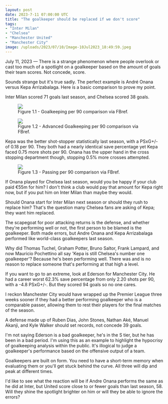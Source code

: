 ```yaml
---
layout: post
date: 2023-7-11 07:00:00 UTC
title: "The goalkeeper should be replaced if we don't score"
tags: 
- "Inter Milan"
- "Chelsea"
- "Manchester United"
- "Manchester City"
image: /uploads/2023/07/10/Image-10Jul2023_18:49:59.jpeg
--- 
```


July 11, 2023 — There is a strange phenomenon where people overlook or cast too much of a spotlight on a goalkeeper based on the amount of goals their team scores. Not concede, score. 

<!---more--->

Sounds strange but it's true sadly. The perfect example is André Onana versus Kepa Arrizabalaga. Here is a basic comparison to prove my point. 

Inter Milan scored 71 goals last season, and Chelsea scored 38 goals. 

<figure>
    <img src="https://tacticsjournal.com/uploads/2023/07/10/Image-10Jul2023_16:52:06.jpeg">
    <figcaption>Figure 1.1 - Goalkeeping per 90 comparison via FBref.</figcaption>
</figure> 


<figure>
    <img src="https://tacticsjournal.com/uploads/2023/07/10/Image-10Jul2023_16:51:12.jpeg">
    <figcaption>Figure 1.2 - Advanced Goalkeeping per 90 comparison via FBref.</figcaption>
</figure> 

Kepa was the better shot-stopper statistically last season, with a PSxG+/- of 0.18 per 90. They both had a nearly identical save percentage yet Kepa faced 0.75 more shots per 90.  Onana has the upper hand in the cross stopping department though, stopping 0.5% more crosses attempted.  

<figure>
    <img src="https://tacticsjournal.com/uploads/2023/07/10/Image-10Jul2023_17:31:36.jpeg">
    <figcaption>Figure 1.3 - Passing per 90 comparison via FBref.</figcaption>
</figure> 

If Onana played for Chelsea last season, would you be happy if your club paid €55m for him? I don't think a club would pay that amount for Kepa right now, but if you put him on Inter Milan than maybe they would. 

Should Onana start for Inter Milan next season or should they rush to replace him? That's the question many Chelsea fans are asking of Kepa; they want him replaced. 

The scapegoat for poor attacking returns is the defense, and whether they're performing well or not, the first person to be blamed is the goalkeeper. Both made errors, but Andre Onana and Kepa Arrizabalaga performed like world-class goalkeepers last season. 

Why did Thomas Tuchel, Graham Potter, Bruno Saltor, Frank Lampard, and now Mauricio Pochettino all say 'Kepa is still Chelsea's number one goalkeeper'? Because he's been performing well. There was and is no reason to replace someone that's performing at that high a level. 

If you want to go to an extreme, look at Ederson for Manchester City. He had a career worst 62.3% save percentage from only 2.20 shots per 90, with a -4.8 PSxG+/-. But they scored 94 goals so no one cares. 

I reckon Manchester City would have wrapped up the Premier League three weeks sooner if they had a better performing goalkeeper who is a comparable passer, allowing them to rest their players for the final matches of the season. 

A defense made up of Ruben Dias, John Stones, Nathan Aké, Manuel Akanji, and Kyle Walker should set records, not concede 39 goals. 

I'm not saying Ederson is a bad goalkeeper, he's in the S tier, but he has been in a bad period. I'm using this as an example to highlight the hypocrisy of goalkeeping analysis within the public. It's illogical to judge a goalkeeper's performance based on the offensive output of a team. 

Goalkeepers are built on form. You need to have a short-term memory when evaluating them or you'll get stuck behind the curve. All three will dip and peak at different times. 

I'd like to see what the reaction will be if Andre Onana performs the same as he did at Inter, but United score close to or fewer goals than last season, 58. Will they shine the spotlight brighter on him or will they be able to ignore the errors? 
